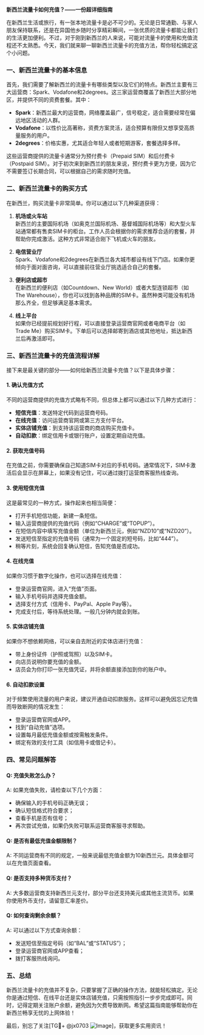 **新西兰流量卡如何充值？——一份超详细指南**

在新西兰生活或旅行，有一张本地流量卡是必不可少的。无论是日常通勤、与家人朋友保持联系，还是在异国他乡随时分享精彩瞬间，一张优质的流量卡都能让我们的生活更加便利。不过，对于刚到新西兰的人来说，可能对流量卡的使用和充值流程还不太熟悉。今天，我们就来聊一聊新西兰流量卡的充值方法，帮你轻松搞定这个小问题。

### 一、新西兰流量卡的基本信息

首先，我们需要了解新西兰的流量卡有哪些类型以及它们的特点。新西兰主要有三大运营商：Spark、Vodafone和2degrees。这三家运营商覆盖了新西兰大部分地区，并提供不同的资费套餐。其中：

- **Spark**：新西兰最大的运营商，网络覆盖最广，信号稳定，适合需要经常在偏远地区活动的人群。
- **Vodafone**：以性价比高著称，资费方案灵活，适合预算有限但又想享受高质量服务的用户。
- **2degrees**：价格实惠，尤其适合年轻人或者短期游客，套餐选择多样。

这些运营商提供的流量卡通常分为预付费卡（Prepaid SIM）和后付费卡（Postpaid SIM）。对于初次来到新西兰的朋友来说，预付费卡更为方便，因为它不需要签订长期合同，可以根据自己的需求随时充值。

### 二、新西兰流量卡的购买方式

在新西兰，购买流量卡非常简单。你可以通过以下几种渠道获得：

1. **机场或火车站**  
   新西兰的主要国际机场（如奥克兰国际机场、基督城国际机场等）和大型火车站通常都有售卖SIM卡的柜台。工作人员会根据你的需求推荐合适的套餐，并帮助你完成激活。这种方式非常适合刚下飞机或火车的朋友。

2. **电信营业厅**  
   Spark、Vodafone和2degrees在新西兰各大城市都设有线下门店。如果你更倾向于面对面咨询，可以直接前往营业厅挑选适合自己的套餐。

3. **便利店或超市**  
   在新西兰的便利店（如Countdown、New World）或者大型连锁超市（如The Warehouse），你也可以找到各种品牌的SIM卡。虽然种类可能没有机场那么齐全，但足够满足基本需求。

4. **线上平台**  
   如果你已经提前规划好行程，可以直接登录运营商官网或者电商平台（如Trade Me）购买SIM卡。下单后可以选择邮寄到酒店或其他地址，抵达新西兰后再激活即可。

### 三、新西兰流量卡的充值流程详解

接下来是最关键的部分——如何给新西兰流量卡充值？以下是具体步骤：

#### 1. 确认充值方式
不同的运营商提供的充值方式略有不同，但总体上都可以通过以下几种方式进行：
- **短信充值**：发送特定代码到运营商号码。
- **在线充值**：访问运营商官网或第三方支付平台。
- **实体店铺充值**：到支持该运营商的商店购买充值卡。
- **自动扣款**：绑定信用卡或银行账户，设置定期自动充值。

#### 2. 获取充值号码
在充值之前，你需要确保自己知道SIM卡对应的手机号码。通常情况下，SIM卡激活后会显示在屏幕上，如果没有记住，可以通过拨打运营商客服热线查询。

#### 3. 使用短信充值
这是最常见的一种方式，操作起来也相当简便：
- 打开手机短信功能，新建一条短信。
- 输入运营商提供的充值代码（例如“CHARGE”或“TOPUP”）。
- 在短信内容中填写充值金额（单位为新西兰元，例如“NZD10”或“NZD20”）。
- 发送短信至指定的充值号码（通常为一个固定的短号码，比如“444”）。
- 稍等片刻，系统会回复确认短信，告知充值是否成功。

#### 4. 在线充值
如果你习惯于数字化操作，也可以选择在线充值：
- 登录运营商官网，进入“充值”页面。
- 输入手机号码并选择充值金额。
- 选择支付方式（信用卡、PayPal、Apple Pay等）。
- 完成支付后，等待系统处理。一般几分钟内就会到账。

#### 5. 实体店铺充值
如果你不想依赖网络，可以亲自去附近的实体店进行充值：
- 带上身份证件（护照或驾照）以及SIM卡。
- 向店员说明你要充值的金额。
- 店员会为你打印一张充值凭证，并将余额直接添加到你的账户中。

#### 6. 自动扣款设置
对于频繁使用流量的用户来说，建议开通自动扣款服务。这样可以避免因忘记充值而导致断网的情况发生：
- 登录运营商官网或APP。
- 找到“自动充值”选项。
- 设置每月最低充值金额或按需触发条件。
- 绑定有效的支付工具（如信用卡或借记卡）。

### 四、常见问题解答

#### Q: 充值失败怎么办？
A: 如果充值失败，请检查以下几个方面：
- 确保输入的手机号码正确无误；
- 确认短信格式符合要求；
- 查看手机是否有信号；
- 再次尝试充值，如果仍失败可联系运营商客服寻求帮助。

#### Q: 是否有最低充值金额限制？
A: 不同运营商有不同的规定，一般来说最低充值金额为10新西兰元。具体金额可以在充值页面查看。

#### Q: 是否支持多种货币支付？
A: 大多数运营商支持新西兰元支付，部分平台还支持美元或其他主流货币。如果你使用外币支付，请留意汇率差价。

#### Q: 如何查询剩余余额？
A: 可以通过以下方式查询余额：
- 发送短信至指定号码（如“BAL”或“STATUS”）；
- 登录运营商官网或APP查看；
- 拨打客服热线询问。

### 五、总结

新西兰流量卡的充值并不复杂，只要掌握了正确的操作方法，就能轻松搞定。无论你是通过短信、在线平台还是实体店铺充值，只需按照指引一步步完成即可。同时，记得定期关注账户余额，避免因为欠费导致断网。希望这篇指南能够帮助你在新西兰畅享无忧的上网体验！

最后，别忘了关注[TG💪+ @jx0703 ![Image](https://github.com/user-attachments/assets/dbca1d08-cadb-493c-b0ec-ad6f7a83f270)]，获取更多实用资讯！